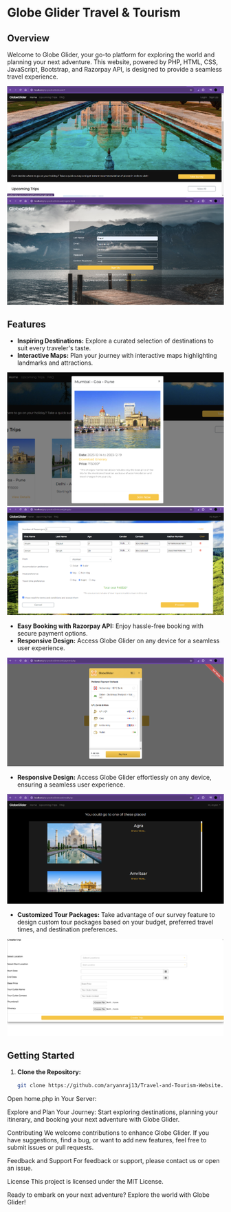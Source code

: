 # Globe Glider Travel & Tourism

## Overview

Welcome to Globe Glider, your go-to platform for exploring the world and planning your next adventure. This website, powered by PHP, HTML, CSS, JavaScript, Bootstrap, and Razorpay API, is designed to provide a seamless travel experience.

![alt text](https://github.com/aryanraj13/Travel-and-Tourism-Website/blob/main/home.png?raw=true)
![alt text](https://github.com/aryanraj13/Travel-and-Tourism-Website/blob/main/signuo.png?raw=true)

## Features

- **Inspiring Destinations:** Explore a curated selection of destinations to suit every traveler's taste.
- **Interactive Maps:** Plan your journey with interactive maps highlighting landmarks and attractions.

![alt text](https://github.com/aryanraj13/Travel-and-Tourism-Website/blob/main/package1.png?raw=true)
![alt text](https://github.com/aryanraj13/Travel-and-Tourism-Website/blob/main/package2.png?raw=true)

- **Easy Booking with Razorpay API:** Enjoy hassle-free booking with secure payment options.
- **Responsive Design:** Access Globe Glider on any device for a seamless user experience.

![alt text](https://github.com/aryanraj13/Travel-and-Tourism-Website/blob/main/razorpay.png?raw=true)

- **Responsive Design:** Access Globe Glider effortlessly on any device, ensuring a seamless user experience.

![alt text](https://github.com/aryanraj13/Travel-and-Tourism-Website/blob/main/survey1.png?raw=true)

- **Customized Tour Packages:** Take advantage of our survey feature to design custom tour packages based on your budget, preferred travel times, and destination preferences.

![alt text](https://github.com/aryanraj13/Travel-and-Tourism-Website/blob/main/dashboard.png?raw=true)

## Getting Started

1. **Clone the Repository:**
   ```bash
   git clone https://github.com/aryanraj13/Travel-and-Tourism-Website.git
   
Open home.php in Your Server:

Explore and Plan Your Journey:
Start exploring destinations, planning your itinerary, and booking your next adventure with Globe Glider.

Contributing
We welcome contributions to enhance Globe Glider. If you have suggestions, find a bug, or want to add new features, feel free to submit issues or pull requests.

Feedback and Support
For feedback or support, please contact us or open an issue.

License
This project is licensed under the MIT License.

Ready to embark on your next adventure? Explore the world with Globe Glider!
